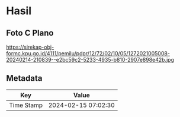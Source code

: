 # Hasil

## Foto C Plano

https://sirekap-obj-formc.kpu.go.id/4111/pemilu/pdpr/12/72/02/10/05/1272021005008-20240214-210839--e2bc59c2-5233-4935-b810-2907e898e42b.jpg


## Metadata

| Key        | Value               |
| ---------- | ------------------- |
| Time Stamp | 2024-02-15 07:02:30 |



